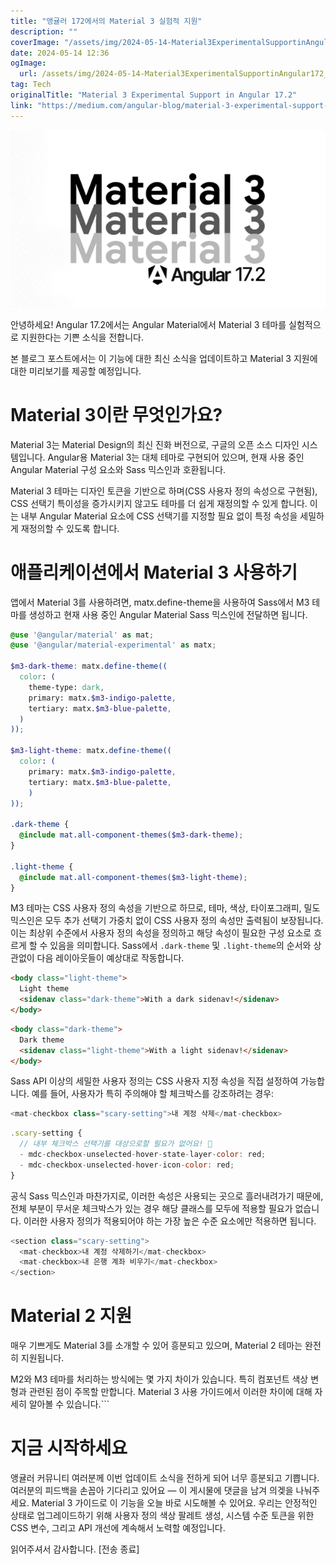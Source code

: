 ```yaml
---
title: "앵귤러 172에서의 Material 3 실험적 지원"
description: ""
coverImage: "/assets/img/2024-05-14-Material3ExperimentalSupportinAngular172_0.png"
date: 2024-05-14 12:36
ogImage: 
  url: /assets/img/2024-05-14-Material3ExperimentalSupportinAngular172_0.png
tag: Tech
originalTitle: "Material 3 Experimental Support in Angular 17.2"
link: "https://medium.com/angular-blog/material-3-experimental-support-in-angular-17-2-8e681dde650e"
---
```



<img src="/assets/img/2024-05-14-Material3ExperimentalSupportinAngular172_0.png" />

안녕하세요! Angular 17.2에서는 Angular Material에서 Material 3 테마를 실험적으로 지원한다는 기쁜 소식을 전합니다.

본 블로그 포스트에서는 이 기능에 대한 최신 소식을 업데이트하고 Material 3 지원에 대한 미리보기를 제공할 예정입니다.

# Material 3이란 무엇인가요?



Material 3는 Material Design의 최신 진화 버전으로, 구글의 오픈 소스 디자인 시스템입니다. Angular용 Material 3는 대체 테마로 구현되어 있으며, 현재 사용 중인 Angular Material 구성 요소와 Sass 믹스인과 호환됩니다.

Material 3 테마는 디자인 토큰을 기반으로 하며(CSS 사용자 정의 속성으로 구현됨), CSS 선택기 특이성을 증가시키지 않고도 테마를 더 쉽게 재정의할 수 있게 합니다. 이는 내부 Angular Material 요소에 CSS 선택기를 지정할 필요 없이 특정 속성을 세밀하게 재정의할 수 있도록 합니다.

# 애플리케이션에서 Material 3 사용하기

앱에서 Material 3를 사용하려면, matx.define-theme을 사용하여 Sass에서 M3 테마를 생성하고 현재 사용 중인 Angular Material Sass 믹스인에 전달하면 됩니다.



```scss
@use '@angular/material' as mat;
@use '@angular/material-experimental' as matx;

$m3-dark-theme: matx.define-theme((
  color: (
    theme-type: dark,
    primary: matx.$m3-indigo-palette,
    tertiary: matx.$m3-blue-palette,
  )
));

$m3-light-theme: matx.define-theme((
  color: (
    primary: matx.$m3-indigo-palette,
    tertiary: matx.$m3-blue-palette,
    )
));

.dark-theme {
  @include mat.all-component-themes($m3-dark-theme);
}

.light-theme {
  @include mat.all-component-themes($m3-light-theme);
}
```

M3 테마는 CSS 사용자 정의 속성을 기반으로 하므로, 테마, 색상, 타이포그래피, 밀도 믹스인은 모두 추가 선택기 가중치 없이 CSS 사용자 정의 속성만 출력됨이 보장됩니다. 이는 최상위 수준에서 사용자 정의 속성을 정의하고 해당 속성이 필요한 구성 요소로 흐르게 할 수 있음을 의미합니다. Sass에서 `.dark-theme` 및 `.light-theme`의 순서와 상관없이 다음 레이아웃들이 예상대로 작동합니다.

```html
<body class="light-theme">
  Light theme
  <sidenav class="dark-theme">With a dark sidenav!</sidenav>
</body>
```

```html
<body class="dark-theme">
  Dark theme
  <sidenav class="light-theme">With a light sidenav!</sidenav>
</body>
```



Sass API 이상의 세밀한 사용자 정의는 CSS 사용자 지정 속성을 직접 설정하여 가능합니다. 예를 들어, 사용자가 특히 주의해야 할 체크박스를 강조하려는 경우:

```js
<mat-checkbox class="scary-setting">내 계정 삭제</mat-checkbox>
```

```js
.scary-setting {
  // 내부 체크박스 선택기를 대상으로할 필요가 없어요! 🎉
  - mdc-checkbox-unselected-hover-state-layer-color: red;
  - mdc-checkbox-unselected-hover-icon-color: red;
}
```

공식 Sass 믹스인과 마찬가지로, 이러한 속성은 사용되는 곳으로 흘러내려가기 때문에, 전체 부분이 무서운 체크박스가 있는 경우 해당 클래스를 모두에 적용할 필요가 없습니다. 이러한 사용자 정의가 적용되어야 하는 가장 높은 수준 요소에만 적용하면 됩니다.



```js
<section class="scary-setting">
  <mat-checkbox>내 계정 삭제하기</mat-checkbox>
  <mat-checkbox>내 은행 계좌 비우기</mat-checkbox>
</section>
```

# Material 2 지원

매우 기쁘게도 Material 3를 소개할 수 있어 흥분되고 있으며, Material 2 테마는 완전히 지원됩니다.

M2와 M3 테마를 처리하는 방식에는 몇 가지 차이가 있습니다. 특히 컴포넌트 색상 변형과 관련된 점이 주목할 만합니다. Material 3 사용 가이드에서 이러한 차이에 대해 자세히 알아볼 수 있습니다.```



# 지금 시작하세요

앵귤러 커뮤니티 여러분께 이번 업데이트 소식을 전하게 되어 너무 흥분되고 기쁩니다. 여러분의 피드백을 손꼽아 기다리고 있어요 — 이 게시물에 댓글을 남겨 의겢을 나눠주세요. Material 3 가이드로 이 기능을 오늘 바로 시도해볼 수 있어요. 우리는 안정적인 상태로 업그레이드하기 위해 사용자 정의 색상 팔레트 생성, 시스템 수준 토큰을 위한 CSS 변수, 그리고 API 개선에 계속해서 노력할 예정입니다.

읽어주셔서 감사합니다. [전송 종료]